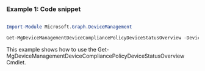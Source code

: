 ### Example 1: Code snippet

```powershell

Import-Module Microsoft.Graph.DeviceManagement

Get-MgDeviceManagementDeviceCompliancePolicyDeviceStatusOverview -DeviceCompliancePolicyId $deviceCompliancePolicyId

```
This example shows how to use the Get-MgDeviceManagementDeviceCompliancePolicyDeviceStatusOverview Cmdlet.

